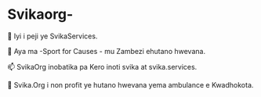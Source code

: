 # Svikaorg-

🔭 Iyi i peji ye SvikaServices.

🔭 Aya ma -Sport for Causes - mu Zambezi ehutano hwevana.

📫 SvikaOrg inobatika pa Kero inoti svika at svika.services.

🌱 Svika.Org i non profit ye hutano hwevana yema ambulance e Kwadhokota.
